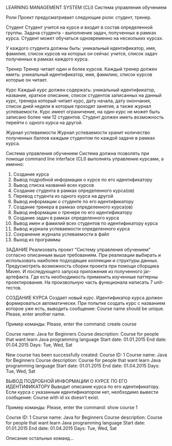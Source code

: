 LEARNING MANAGEMENT SYSTEM (CLI)
Система управления обучением

Роли
Проект предусматривает следующие роли: студент, тренер.

Студент
Студент учится на курсе и входит в состав определенной группы. Задача студента - выполнение задач, полученных в рамках курса. Студент может обучаться одновременно на нескольких курсах.

У каждого студента должны быть: уникальный идентификатор, имя, фамилия, список курсов на которых он сейчас учится, список задач полученных в рамках каждого курса.

Тренер
Тренер читает один и более курсов. Каждый тренер должен иметь: уникальный идентификатор, имя, фамилию, список курсов которые он читает.

Курс
Каждый курс должен содержать: уникальный идентификатор, название, краткое описание, список студентов записанных на данный курс, тренера который читает курс, дату начала, дату окончания, список дней недели в которые проходят занятия, а также журнал успеваемости. Курс имеет ограничение, на один курс не может быть записано более чем 12 студентов. Студент должен иметь возможность перейти с одного курса на другой.

Журнал успеваемости
Журнал успеваемости хранит количество полученных баллов каждым студентом по каждой задаче в рамках курса. 

Система управления обучением
Система должна позволять при помощи command line interface (CLI) выполнять управление курсами, а именно:
1.	Создание курса
2.	Вывод подробной информации о курсе по его идентификатору
3.	Вывод списка названий всех курсов
4.	Создание студента в рамках определенного курса(ов)
5.	Перевод студента из одного курса на другой
6.	Вывод информации о студенте по его идентификатору
7.	Создание тренера в рамках определенного курса(ов)
8.	Вывод информации о тренере по его идентификатору
9.	Создание задач в рамках определенного курса
10.	Вывод имен и фамилий всех студентов по идентификатору курса
11.	Вывод журнала успеваемости определенного курса
12.	Сохранение журнала успеваемости в файл
13.	Выход из программы

ЗАДАНИЕ
Реализовать проект “Cистему управления обучением” согласно описанным выше требованиям. При реализации выбирать и использовать наиболее подходящие коллекции и структуры данных. Предусмотреть возможность сборки проекта при помощи сборщика Maven. И последующего запуска приложения из полученного jar-артефакта. Где есть необходимость применить изученные паттерны проектирования. На произвольную часть функционала написать 7 unit-тестов.

СОЗДАНИЕ КУРСА
Создает новый курс. Идентификатор курса должен формироваться автоматически. При попытке создать курс с названием которое уже есть, выводить сообщение: Course name should be unique. Please, enter another name.

Пример команды:
Please, enter the command:
create course

Course name:
Java for Beginners
Course description:
Course for people that want learn Java programming language
Start date:
01.01.2015
End date: 01.04.2015
Days:
Tue, Wed, Sat

New course has been successfully created:
Course ID: 1
Course name: Java for Beginners
Course description: Course for people that want learn Java programming language
Start date: 01.01.2015
End date: 01.04.2015
Days: Tue, Wed, Sat

ВЫВОД ПОДРОБНОЙ ИНФОРМАЦИИ О КУРСЕ ПО ЕГО ИДЕНТИФИКАТОРУ
Выводит описание курса по его идентификатору. Если курса с указанным идентификатором нет, необходимо вывести сообщение: Course with id xx doesn’t exist.

Пример команды:
Please, enter the command:
show course 1

Course ID: 1
Course name: Java for Beginners
Course description: Course for people that want learn Java programming language
Start date: 01.01.2015
End date: 01.04.2015
Days: Tue, Wed, Sat

Описание остальных команд…
